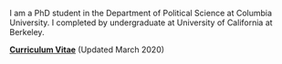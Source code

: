 I am a PhD student in the Department of Political Science at Columbia University. I completed by undergraduate at University of California at Berkeley.

__[Curriculum Vitae](/pdf/cv_2020.pdf")__ (Updated March 2020)
